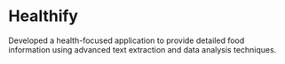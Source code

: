 # Healthify
Developed a health-focused application to provide detailed food information using advanced text extraction and data analysis techniques.
